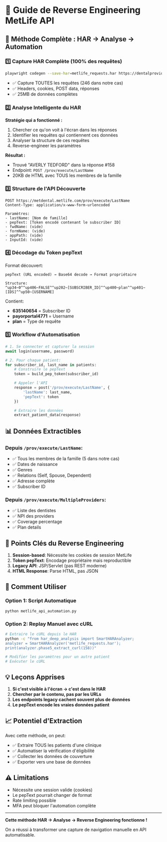 # 🔧 Guide de Reverse Engineering MetLife API

## 🎯 Méthode Complète : HAR → Analyse → Automation

### 1️⃣ **Capture HAR Complète (100% des requêtes)**
```bash
playwright codegen --save-har=metlife_requests.har https://dentalprovider.metlife.com
```
- ✅ Capture TOUTES les requêtes (246 dans notre cas)
- ✅ Headers, cookies, POST data, réponses
- ✅ 25MB de données complètes

### 2️⃣ **Analyse Intelligente du HAR**

**Stratégie qui a fonctionné :**
1. Chercher ce qu'on voit à l'écran dans les réponses
2. Identifier les requêtes qui contiennent ces données
3. Analyser la structure de ces requêtes
4. Reverse-engineer les paramètres

**Résultat :**
- Trouvé "AVERLY TEDFORD" dans la réponse #158
- Endpoint: `POST /prov/execute/LastName`
- 20KB de HTML avec TOUS les membres de la famille

### 3️⃣ **Structure de l'API Découverte**

```
POST https://metdental.metlife.com/prov/execute/LastName
Content-Type: application/x-www-form-urlencoded

Paramètres:
- lastName: [Nom de famille]
- pepText: [Token encodé contenant le subscriber ID]
- fwdName: (vide)
- formName: (vide)
- appPath: (vide)
- InputId: (vide)
```

### 4️⃣ **Décodage du Token pepText**

Format découvert:
```
pepText (URL encoded) → Base64 decode → Format propriétaire

Structure:
^up34~0^^up406~FALSE^^up202~[SUBSCRIBER_ID]^^up400~plan^^up401~[IDS]^^up50~[USERNAME]
```

Contient:
- **635140654** = Subscriber ID
- **payorportal4771** = Username
- **plan** = Type de requête

### 5️⃣ **Workflow d'Automatisation**

```python
# 1. Se connecter et capturer la session
await login(username, password)

# 2. Pour chaque patient:
for subscriber_id, last_name in patients:
    # Construire le pepText
    token = build_pep_token(subscriber_id)

    # Appeler l'API
    response = post('/prov/execute/LastName', {
        'lastName': last_name,
        'pepText': token
    })

    # Extraire les données
    extract_patient_data(response)
```

## 📊 Données Extractibles

### Depuis `/prov/execute/LastName`:
- ✅ Tous les membres de la famille (5 dans notre cas)
- ✅ Dates de naissance
- ✅ Genres
- ✅ Relations (Self, Spouse, Dependent)
- ✅ Adresse complète
- ✅ Subscriber ID

### Depuis `/prov/execute/MultipleProviders`:
- ✅ Liste des dentistes
- ✅ NPI des providers
- ✅ Coverage percentage
- ✅ Plan details

## 🔑 Points Clés du Reverse Engineering

1. **Session-based**: Nécessite les cookies de session MetLife
2. **Token pepText**: Encodage propriétaire mais reproductible
3. **Legacy API**: JSP/Servlet (pas REST moderne)
4. **HTML Response**: Parse HTML, pas JSON

## 🚀 Comment Utiliser

### Option 1: Script Automatique
```bash
python metlife_api_automation.py
```

### Option 2: Replay Manuel avec cURL
```bash
# Extraire le cURL depuis le HAR
python -c "from har_deep_analysis import SmartHARAnalyzer;
analyzer = SmartHARAnalyzer('metlife_requests.har');
print(analyzer.phase5_extract_curl(158))"

# Modifier les paramètres pour un autre patient
# Exécuter le cURL
```

## 💡 Leçons Apprises

1. **Si c'est visible à l'écran → c'est dans le HAR**
2. **Chercher par le contenu, pas par les URLs**
3. **Les endpoints legacy cachent souvent plus de données**
4. **Le pepText encode les vraies données patient**

## 📈 Potentiel d'Extraction

Avec cette méthode, on peut:
- ✅ Extraire TOUS les patients d'une clinique
- ✅ Automatiser la vérification d'éligibilité
- ✅ Collecter les données de couverture
- ✅ Exporter vers une base de données

## ⚠️ Limitations

- Nécessite une session valide (cookies)
- Le pepText pourrait changer de format
- Rate limiting possible
- MFA peut bloquer l'automation complète

---

**Cette méthode HAR → Analyse → Reverse Engineering fonctionne !**

On a réussi à transformer une capture de navigation manuelle en API automatisable.
